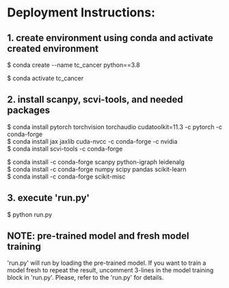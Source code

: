 # Deployment Instructions:

## 1. create environment using conda and activate created environment
$ conda create --name tc_cancer python==3.8

$ conda activate tc_cancer


## 2. install scanpy, scvi-tools, and needed packages
$ conda install pytorch torchvision torchaudio cudatoolkit=11.3 -c pytorch -c conda-forge  
$ conda install jax jaxlib cuda-nvcc -c conda-forge -c nvidia  
$ conda install scvi-tools -c conda-forge  

$ conda install -c conda-forge scanpy python-igraph leidenalg  
$ conda install -c conda-forge numpy scipy pandas scikit-learn  
$ conda install -c conda-forge scikit-misc


## 3. execute 'run.py'
$ python run.py

## NOTE: pre-trained model and fresh model training
'run.py' will run by loading the pre-trained model. 
If you want to train a model fresh to repeat the result, uncomment 3-lines in the model training block in 'run.py'.  Please, refer to the 'run.py' for details.